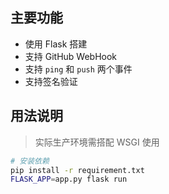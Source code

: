 ## 主要功能

* 使用 Flask 搭建
* 支持 GitHub WebHook
* 支持 `ping` 和 `push` 两个事件
* 支持签名验证

## 用法说明

> 实际生产环境需搭配 WSGI 使用

```bash
# 安装依赖
pip install -r requirement.txt
FLASK_APP=app.py flask run 
```